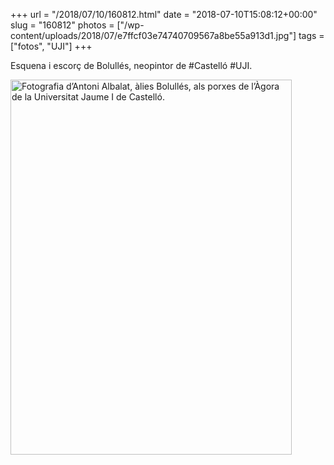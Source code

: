 +++
url = "/2018/07/10/160812.html"
date = "2018-07-10T15:08:12+00:00"
slug = "160812"
photos = ["/wp-content/uploads/2018/07/e7ffcf03e74740709567a8be55a913d1.jpg"]
tags = ["fotos", "UJI"]
+++

Esquena i escorç de Bolullés, neopintor de #Castelló #UJI.

<img src="/wp-content/uploads/2018/07/e7ffcf03e74740709567a8be55a913d1.jpg" width="450" height="600" alt="Fotografia d’Antoni Albalat, àlies Bolullés, als porxes de l’Àgora de la Universitat Jaume I de Castelló.">
